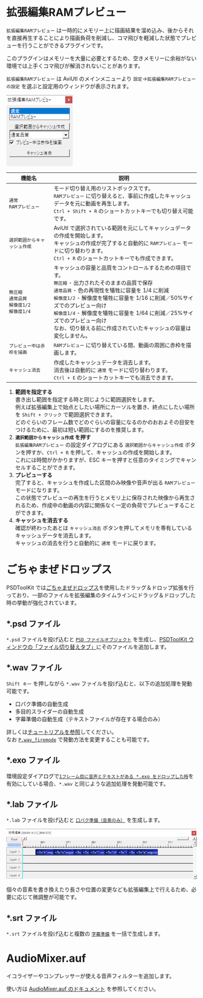 # 拡張編集RAMプレビュー

`拡張編集RAMプレビュー` は一時的にメモリー上に描画結果を溜め込み、後からそれを直接再生することにより描画負荷を削減し、コマ飛びを軽減した状態でプレビューを行うことができるプラグインです。

このプラグインはメモリーを大量に必要とするため、空きメモリーに余裕がない環境では上手くコマ飛びが解消されないことがあります。

`拡張編集RAMプレビュー` は AviUtl のメインメニューより `設定`→`拡張編集RAMプレビューの設定` を選ぶと設定用のウィンドウが表示されます。

![`拡張編集RAMプレビュー` 設定](assets/plugins-ram.png)

機能名|説明
---|---
`通常`<br>`RAMプレビュー`|モード切り替え用のリストボックスです。<br>`RAMプレビュー` に切り替えると、事前に作成したキャッシュデータを元に動画を再生します。<br>`Ctrl + Shift + R` のショートカットキーでも切り替え可能です。
`選択範囲からキャッシュ作成`|AviUtl で選択されている範囲を元にしてキャッシュデータの作成を開始します。<br>キャッシュの作成が完了すると自動的に `RAMプレビュー` モードに切り替わります。<br>`Ctrl + R` のショートカットキーでも作成できます。
`無圧縮`<br>`通常品質`<br>`解像度1/2`<br>`解像度1/4`|キャッシュの容量と品質をコントロールするための項目です。<br>`無圧縮` - 出力されたそのままの品質で保存<br>`通常品質` - 色の再現性を犠牲に容量を 1/4 に削減<br>`解像度1/2` - 解像度を犠牲に容量を 1/16 に削減／50%サイズでのプレビュー向け<br>`解像度1/4` - 解像度を犠牲に容量を 1/64 に削減／25%サイズでのプレビュー向け<br>なお、切り替える前に作成されていたキャッシュの容量は変化しません。
`プレビュー中は赤枠を描画`|`RAMプレビュー` に切り替えている間、動画の周囲に赤枠を描画します。
`キャッシュ消去`|作成したキャッシュデータを消去します。<br>消去後は自動的に `通常` モードに切り替わります。<br>`Ctrl + E` のショートカットキーでも消去できます。

1. **範囲を指定する**  
書き出し範囲を指定する時と同じように範囲選択をします。  
例えば拡張編集上で始点としたい場所にカーソルを置き、終点にしたい場所を `Shift + クリック` で範囲選択できます。  
どのぐらいのフレーム数でどのぐらいの容量になるのかのおおよその目安をつけるために、最初は短い範囲にするのを推奨します。
2. **`選択範囲からキャッシュ作成` を押す**  
`拡張編集RAMプレビュー` の設定ダイアログにある `選択範囲からキャッシュ作成` ボタンを押すか、`Ctrl + R` を押して、キャッシュの作成を開始します。  
これには時間がかかりますが、ESC キーを押すと任意のタイミングでキャンセルすることができます。
3. **プレビューする**  
完了すると、キャッシュを作成した区間のみ映像や音声が出る `RAMプレビュー` モードになります。  
この状態でプレビューの再生を行うとメモリ上に保存された映像から再生されるため、作成中の動画の内容に関係なく一定の負荷でプレビューすることができます。
4. **キャッシュを消去する**  
確認が終わったあとは `キャッシュ消去` ボタンを押してメモリを専有しているキャッシュデータを消去します。  
キャッシュの消去を行うと自動的に `通常` モードに戻ります。

# ごちゃまぜドロップス

PSDToolKit では[ごちゃまぜドロップス](https://github.com/oov/aviutl_gcmzdrops)を使用したドラッグ＆ドロップ拡張を行っており、一部のファイルを拡張編集のタイムラインにドラッグ＆ドロップした時の挙動が強化されています。

## *.psd ファイル

`*.psd` ファイルを投げ込むと [`PSD ファイルオブジェクト`](obj.md#PSD_ファイルオブジェクト) を生成し、[PSDToolKit ウィンドウの「ファイル切り替えタブ」](obj.md#PSDToolKit_ウィンドウ)にそのファイルを追加します。

## *.wav ファイル

`Shift キー` を押しながら `*.wav` ファイルを投げ込むと、以下の追加処理を発動可能です。

- 口パク準備の自動生成
- 多目的スライダーの自動生成
- 字幕準備の自動生成（テキストファイルが存在する場合のみ）

詳しくは[チュートリアルを参照](tutorial.md#口パク準備と字幕準備の配置を効率化)してください。  
なお [`P.wav_firemode`](setting.md#P.wav_firemode) で発動方法を変更することも可能です。

## *.exo ファイル

環境設定ダイアログで[`1フレーム目に音声とテキストがある *.exo をドロップした時`](setting.md#.E7.92.B0.E5.A2.83.E8.A8.AD.E5.AE.9A.E3.83.80.E3.82.A4.E3.82.A2.E3.83.AD.E3.82.B0)を有効にしている場合、`*.wav` と同じような追加処理を発動可能です。

## *.lab ファイル

`*.lab` ファイルを投げ込むと [`口パク準備（音素のみ）`](prep.md#口パク準備（音素のみ）) を生成します。

![`*.lab` ファイルのドラッグ＆ドロップ例](assets/plugins-lab.png)

個々の音素を書き換えたり長さや位置の変更なども拡張編集上で行えるため、必要に応じて微調整が可能です。

## *.srt ファイル

`*.srt` ファイルを投げ込むと複数の [`字幕準備`](prep.md#字幕準備) を一括で生成します。

# AudioMixer.auf

イコライザーやコンプレッサーが使える音声フィルターを追加します。

使い方は [AudioMixer.auf のドキュメント](https://github.com/oov/aviutl_audiomixer#%E4%BD%BF%E3%81%84%E6%96%B9) を参照してください。
